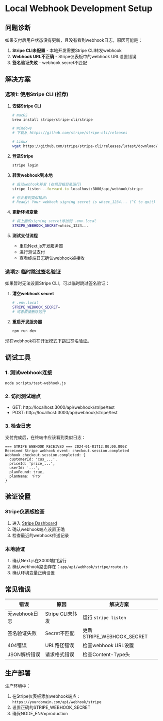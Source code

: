 # Local Webhook Development Setup

## 问题诊断

如果支付后用户状态没有更新，且没有看到webhook日志，原因可能是：

1. **Stripe CLI未配置** - 本地开发需要Stripe CLI转发webhook
2. **Webhook URL不正确** - Stripe仪表板中的webhook URL设置错误
3. **签名验证失败** - webhook secret不匹配

## 解决方案

### 选项1: 使用Stripe CLI (推荐)

1. **安装Stripe CLI**
   ```bash
   # macOS
   brew install stripe/stripe-cli/stripe
   
   # Windows
   # 下载从 https://github.com/stripe/stripe-cli/releases
   
   # Linux
   wget https://github.com/stripe/stripe-cli/releases/latest/download/stripe_*_linux_x86_64.tar.gz
   ```

2. **登录Stripe**
   ```bash
   stripe login
   ```

3. **转发webhook到本地**
   ```bash
   # 启动webhook转发 (在项目根目录运行)
   stripe listen --forward-to localhost:3000/api/webhook/stripe
   
   # 你会看到类似输出:
   # Ready! Your webhook signing secret is whsec_1234... (^C to quit)
   ```

4. **更新环境变量**
   ```bash
   # 将上面的signing secret添加到 .env.local
   STRIPE_WEBHOOK_SECRET=whsec_1234...
   ```

5. **测试支付流程**
   - 重启Next.js开发服务器
   - 进行测试支付
   - 查看终端日志确认webhook被接收

### 选项2: 临时跳过签名验证

如果暂时无法设置Stripe CLI，可以临时跳过签名验证：

1. **清空webhook secret**
   ```bash
   # .env.local
   STRIPE_WEBHOOK_SECRET=
   # 或者直接删除这行
   ```

2. **重启开发服务器**
   ```bash
   npm run dev
   ```

现在webhook将在开发模式下跳过签名验证。

## 调试工具

### 1. 测试webhook连接
```bash
node scripts/test-webhook.js
```

### 2. 访问测试端点
- GET: http://localhost:3000/api/webhook/stripe/test
- POST: http://localhost:3000/api/webhook/stripe/test

### 3. 检查日志
支付完成后，在终端中应该看到类似日志：
```
=== STRIPE WEBHOOK RECEIVED === 2024-01-01T12:00:00.000Z
Received Stripe webhook event: checkout.session.completed
Webhook checkout.session.completed: {
  customerId: 'cus_...',
  priceId: 'price_...',
  userId: '...',
  planFound: true,
  planName: 'Pro'
}
```

## 验证设置

### Stripe仪表板检查
1. 进入 [Stripe Dashboard](https://dashboard.stripe.com/webhooks)
2. 确认webhook端点设置正确
3. 检查最近的webhook传送记录

### 本地验证
1. 确认Next.js在3000端口运行
2. 确认webhook路由存在：`app/api/webhook/stripe/route.ts`
3. 确认环境变量正确设置

## 常见错误

| 错误 | 原因 | 解决方案 |
|------|------|----------|
| 无webhook日志 | Stripe CLI未转发 | 运行 `stripe listen` |
| 签名验证失败 | Secret不匹配 | 更新STRIPE_WEBHOOK_SECRET |
| 404错误 | URL路径错误 | 检查webhook URL设置 |
| JSON解析错误 | 请求格式错误 | 检查Content-Type头 |

## 生产部署

生产环境中：
1. 在Stripe仪表板添加webhook端点：`https://yourdomain.com/api/webhook/stripe`
2. 设置正确的STRIPE_WEBHOOK_SECRET
3. 确保NODE_ENV=production
